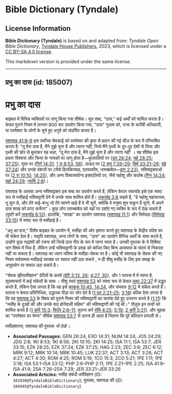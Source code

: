 # Bible Dictionary (Tyndale)

## License Information

**Bible Dictionary (Tyndale)** is based on and adapted from: _Tyndale Open Bible Dictionary_, [Tyndale House Publishers](https://tyndaleopenresources.com/), 2023, which is licensed under a [CC BY-SA 4.0 license](https://creativecommons.org/licenses/by-sa/4.0/legalcode.en).

This markdown version is provided under the same license.



--------------------------------

## प्रभु का दास (id: 185007)

प्रभु का दास
============

बाइबल में विभिन्न व्यक्तियों पर लागू किया गया शीर्षक। मूल शब्द, "दास," कई अर्थों को शामिल करता है। केवल पुराने नियम में लगभग 800 बार उपयोग किया गया, "दास" गुलाम को, राजा के करीबी अधिकारी, या परमेश्वर के लोगों के चुने हुए अगुवे को संदर्भित करता है।

[यशायाह 41:8–9](https://ref.ly/Isa41:8-Isa41:9) इस सर्वोच्च सेवकाई को परमेश्वर की कृपा से प्रदान की गई चीज़ के रूप में परिभाषित करता है: "तू मेरा दास है, मैंने तुझे चुना है और त्यागा नहीं; जिसे मैंने पृथ्वी के दूर\-दूर देशों से लिया और पृथ्वी की छोर से बुलाकर यह कहा, “तू मेरा दास है, मैंने तुझे चुना है और त्यागा नहीं' । यह शीर्षक इस प्रकार विश्वास और क्रिया के नायकों पर लागू होता है—कुलपतियों पर ([उत 26:24](https://ref.ly/Gen26:24); [यहे 28:25](https://ref.ly/Ezek28:25); [37:25](https://ref.ly/Ezek37:25)), मूसा पर ([निर्ग 14:31](https://ref.ly/Exod14:31); [1 रा 8:53, 56](https://ref.ly/1Kgs8:53)), दाऊद पर ([2 शमू 7:26–29](https://ref.ly/2Sam7:26-2Sam7:29); [यिर्म 33:21–26](https://ref.ly/Jer33:21-Jer33:26); [यहे 37:24](https://ref.ly/Ezek37:24)) और उनके वंशजों पर (जैसे हिजकिय्याह, एलयाकीम, जरुब्बाबेल—[हाग् 2:23](https://ref.ly/Hag2:23)), भविष्यद्वक्ताओं पर ([2 रा 10:10](https://ref.ly/2Kgs10:10); [14:25](https://ref.ly/2Kgs14:25)), और अन्य विश्वासयोग्य इस्राएलियों पर, जैसे यहोशू और कालेब ([गिन 14:24](https://ref.ly/Num14:24); [यहो 24:29](https://ref.ly/Josh24:29); [न्यायि 2:8](https://ref.ly/Judg2:8))।

यशायाह के अलावा अन्य भविष्यद्वक्ता इस शब्द का उपयोग करते हैं, लेकिन केवल जकर्याह इसे एक स्पष्ट रूप से मसीहाई भविष्यद्वणी देने में उनके साथ शामिल होते हैं। [जकर्याह 3:8](https://ref.ly/Zech3:8) कहते है, "हे यहोशू महायाजक, तू सुन ले, और तेरे भाई\-बन्धु जो तेरे सामने खड़े हैं वे भी सुनें, क्योंकि वे मनुष्य शुभ शकुन हैं सुनो, मैं अपने दास शाख को प्रगट करूँगा"। कुछ लोग ज़रुब्बाबेल को यहाँ पर दर्शाए गए व्यक्ति के रूप में देख सकते हैं (पुष्टी करें [जकर्याह 6:12](https://ref.ly/Zech6:12)); हालांकि, "शाखा" का उपयोग यशायाह ([यशायाह 11:1](https://ref.ly/Isa11:1)) और यिर्मयाह ([यिर्मयाह 33:15](https://ref.ly/Jer33:15)) में स्पष्ट रूप से मसीहाई है।

"*प्रभु का* दास," विशेष बाइबल के उपयोग में, मसीहा की ओर इशारा करते हुए यशायाह के केंद्रीय संदेश का भी संकेत देता है। यद्यपि यशायाह, अन्य लोगों के साथ, "दास" का उपयोग विभिन्न अर्थों के साथ करते है, उन्होंने कुछ गद्यांशों की रचना की जिन्हें दास गीत के रूप में जाना जाता है। उनकी पुस्तक के ये विशिष्ट भाग विषय में भिन्न हैं, लेकिन उन्हें भविष्यद्वाणी के प्रवाह को बाधित किए बिना आसपास के संदर्भ से निकाला नहीं जा सकता है। यशायाह का ध्यान भविष्य के मसीहा\-सेवक पर है। कोई भी यशायाह के सेवक की नए नियम सर्वसम्मत मसीहाई व्याख्या पर सवाल नहीं उठा सकते , न ही यीशु मसीह के लिए इस समझ के अनुप्रयोग पर सवाल उठा सकते है।

"सेवक ख्रीस्तविज्ञान" प्रेरितों के कामों ([प्रेरि 3:13, 26](https://ref.ly/Acts3:13); [4:27, 30](https://ref.ly/Acts4:27)), और 1 पतरस में में व्याप्त है, सुसमाचारों में कई संकेतों के साथ । यीशु स्वयं [यशायाह 53](https://ref.ly/Isa53:1-Isa53:12) को स्पष्ट रूप से केवल [लूका 22:37](https://ref.ly/Luke22:37) में उद्धृत करते हैं, लेकिन ऐसा लगता है कि वह इसे [मरकुस 10:45, 14:24](https://ref.ly/Mark10:45), और संभवतः [9:12](https://ref.ly/Mark9:12) में संकेत करते हैं। पतरस न केवल प्रतिनिधिक, उद्धारक पीड़ा पर जोर देते है ([1 पत 2:21–25](https://ref.ly/1Pet2:21-1Pet2:25); [3:18](https://ref.ly/1Pet3:18)) बल्कि ऐसा लगता है कि वह [यशायाह 53](https://ref.ly/Isa53:1-Isa53:12) के विषय को पुराने नियम की भविष्यद्वाणी का सारांश देते हुए उजागर करते है ([1:11](https://ref.ly/1Pet1:11)) कि "मसीह के दुःखों की और उनके बाद होनेवाली महिमा" की भविष्यद्वाणी की गई थी।" पौलुस इन तत्वों को शामिल करते है ([1 कुरि 15:3](https://ref.ly/1Cor15:3); [फिलि 2:6–11](https://ref.ly/Phil2:6-Phil2:11); तुलना करें [रोमि 4:25](https://ref.ly/Rom4:25); [5:19](https://ref.ly/Rom5:19); [2 कुरि 5:21](https://ref.ly/2Cor5:21)), और यूहन्ना का "परमेश्वर का मेम्ना" शीर्षक [यशायाह 53:7](https://ref.ly/Isa53:7) से उतना ही आता है जितना कि पूरे बलिदान प्रणाली से।

मसीहशास्त्र; यशायाह की पुस्तक *भी देखें* ।

* **Associated Passages:** GEN 26:24; EXO 14:31; NUM 14:24; JOS 24:29; JDG 2:8; 1KI 8:53; 1KI 8:56; 2KI 10:10; 2KI 14:25; ISA 11:1; ISA 53:7; JER 33:15; EZK 28:25; EZK 37:24; EZK 37:25; HAG 2:23; ZEC 3:8; ZEC 6:12; MRK 9:12; MRK 10:14; MRK 10:45; LUK 22:37; ACT 3:13; ACT 3:26; ACT 4:27; ACT 4:30; ROM 4:25; ROM 5:19; 1CO 15:3; 2CO 5:21; 1PE 1:11; 1PE 3:18; ISA 53:1–ISA 53:12; PHP 2:6–PHP 2:11; 1PE 2:21–1PE 2:25; ISA 41:8–ISA 41:9; 2SA 7:26–2SA 7:29; JER 33:21–JER 33:26
* **Associated Articles:** मसीह संबंधी धर्मविज्ञान (ID: `381030@TyndaleBibleDictionary`); पुस्तक, यशायाह की  (ID: `184945@TyndaleBibleDictionary`)

